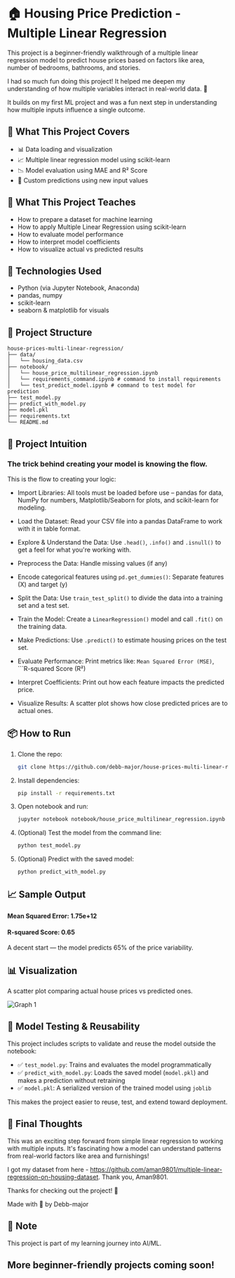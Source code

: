 # 🏠 Housing Price Prediction - Multiple Linear Regression

This project is a beginner-friendly walkthrough of a multiple linear regression model to predict house prices based on factors like area, number of bedrooms, bathrooms, and stories.

I had so much fun doing this project! It helped me deepen my understanding of how multiple variables interact in real-world data. 🎯

It builds on my first ML project and was a fun next step in understanding how multiple inputs influence a single outcome.

## 🚀 What This Project Covers
- 📊 Data loading and visualization
- 📈 Multiple linear regression model using scikit-learn
- 📉 Model evaluation using MAE and R² Score
- 🔮 Custom predictions using new input values

## 📌 What This Project Teaches
- How to prepare a dataset for machine learning
- How to apply Multiple Linear Regression using scikit-learn
- How to evaluate model performance
- How to interpret model coefficients
- How to visualize actual vs predicted results


## 🧠 Technologies Used
- Python (via Jupyter Notebook, Anaconda)
- pandas, numpy
- scikit-learn
- seaborn & matplotlib for visuals


## 📁 Project Structure

```
house-prices-multi-linear-regression/
├── data/
│   └── housing_data.csv
├── notebook/
│   └── house_price_multilinear_regression.ipynb
│   └── requirements_command.ipynb # command to install requirements
│   └── test_predict_model.ipynb # command to test model for prediction
├── test_model.py
├── predict_with_model.py
├── model.pkl
├── requirements.txt
└── README.md
```

## 🧠 Project Intuition
### The trick behind creating your model is knowing the flow.
This is the flow to creating your logic:

- Import Libraries: 
   All tools must be loaded before use – pandas for data, NumPy for numbers, Matplotlib/Seaborn for plots, and scikit-learn for modeling.

- Load the Dataset: 
   Read your CSV file into a pandas DataFrame to work with it in table format.

- Explore & Understand the Data: 
   Use ```.head()```, ```.info()``` and ```.isnull()``` to get a feel for what you're working with.

- Preprocess the Data: 
   Handle missing values (if any)

- Encode categorical features using ```pd.get_dummies()```: 
   Separate features (X) and target (y)

- Split the Data: 
   Use ```train_test_split()``` to divide the data into a training set and a test set.

- Train the Model: 
   Create a ```LinearRegression()``` model and call ```.fit()``` on the training data.

- Make Predictions: 
   Use ```.predict()``` to estimate housing prices on the test set.

- Evaluate Performance: 
   Print metrics like: ```Mean Squared Error (MSE)```, ```R-squared Score (R²)

- Interpret Coefficients: 
   Print out how each feature impacts the predicted price.

- Visualize Results:
   A scatter plot shows how close predicted prices are to actual ones.


## 📦 How to Run
1. Clone the repo:
   ```bash
   git clone https://github.com/debb-major/house-prices-multi-linear-regression.git
   
2. Install dependencies:
   ```bash
   pip install -r requirements.txt

3. Open notebook and run:

   ```bash
   jupyter notebook notebook/house_price_multilinear_regression.ipynb

4. (Optional) Test the model from the command line:

   ```bash
   python test_model.py

5. (Optional) Predict with the saved model:

   ```bash
   python predict_with_model.py

## 📈 Sample Output
#### Mean Squared Error: 1.75e+12
#### R-squared Score: 0.65
A decent start — the model predicts 65% of the price variability.

## 📊 Visualization
A scatter plot comparing actual house prices vs predicted ones.

![Graph 1](https://github.com/user-attachments/assets/ed9d3954-84fb-414c-8526-2956466be8b3)



## 🧪 Model Testing & Reusability

This project includes scripts to validate and reuse the model outside the notebook:

- ✅ `test_model.py`: Trains and evaluates the model programmatically
- ✅ `predict_with_model.py`: Loads the saved model (`model.pkl`) and makes a prediction without retraining
- ✅ `model.pkl`: A serialized version of the trained model using `joblib`

This makes the project easier to reuse, test, and extend toward deployment.


## 💬 Final Thoughts
This was an exciting step forward from simple linear regression to working with multiple inputs. It's fascinating how a model can understand patterns from real-world factors like area and furnishings!

I got my dataset from here - https://github.com/aman9801/multiple-linear-regression-on-housing-dataset. Thank you, Aman9801.

Thanks for checking out the project! 🌟

Made with 💙 by Debb-major

## 📌 Note
This project is part of my learning journey into AI/ML.

More beginner-friendly projects coming soon!
---




